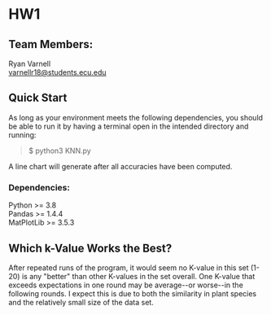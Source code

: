 # HW1

## Team Members:

Ryan Varnell  
varnellr18@students.ecu.edu

## Quick Start

As long as your environment meets the following dependencies, 
you should be able to run it by having a terminal open in the 
intended directory and running:

> $ python3 KNN.py

A line chart will generate after all accuracies have been computed.

### Dependencies:

Python >= 3.8  
Pandas >= 1.4.4  
MatPlotLib >= 3.5.3

## Which k-Value Works the Best?

After repeated runs of the program, it would seem no 
K-value in this set (1-20) is any "better" than other K-values in
the set overall. One K-value that exceeds expectations in one 
round may be average--or worse--in the following rounds. I expect 
this is due to both the similarity in plant species and the relatively
small size of the data set.